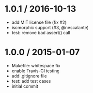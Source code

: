 
1.0.1 / 2016-10-13
==================

  * add MIT license file (fix #2)
  * isomorphic support (#3, @nescalante)
  * test: remove bad assert() call

1.0.0 / 2015-01-07
==================

  * Makefile: whitespace fix
  * enable Travis-CI testing
  * add .gitignore file
  * test: add test cases
  * initial commit
